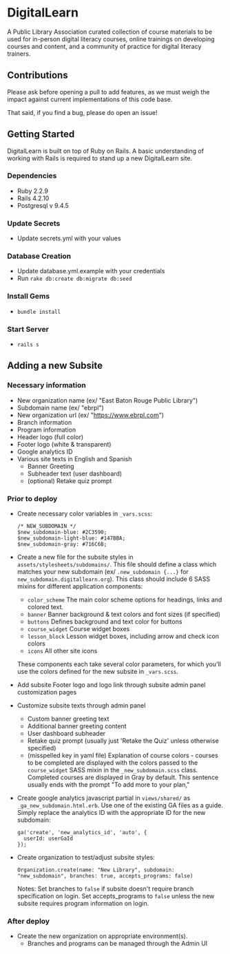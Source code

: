 # DigitalLearn

A Public Library Association curated collection of course materials to be used for in-person
digital literacy courses, online trainings on developing courses and content, and a community of
practice for digital literacy trainers.

## Contributions

Please ask before opening a pull to add features, as we must weigh the impact against current
implementations of this code base.

That said, if you find a bug, please do open an issue!

## Getting Started

DigitalLearn is built on top of Ruby on Rails.  A basic understanding of working with Rails is
required to stand up a new DigitalLearn site.

### Dependencies

* Ruby 2.2.9
* Rails 4.2.10
* Postgresql v 9.4.5

### Update Secrets

* Update secrets.yml with your values

### Database Creation

* Update database.yml.example with your credentials
* Run `rake db:create db:migrate db:seed`

### Install Gems

* `bundle install`

### Start Server

* `rails s`

## Adding a new Subsite

### Necessary information

* New organization name (ex/ "East Baton Rouge Public Library")
* Subdomain name (ex/ "ebrpl")
* New organization url (ex/ "https://www.ebrpl.com")
* Branch information
* Program information
* Header logo (full color)
* Footer logo (white & transparent)
* Google analytics ID
* Various site texts in English and Spanish
  - Banner Greeting
  - Subheader text (user dashboard)
  - (optional) Retake quiz prompt

### Prior to deploy

* Create necessary color variables in `_vars.scss`:

  ```
  /* NEW_SUBDOMAIN */
  $new_subdomain-blue: #2C3590;
  $new_subdomain-light-blue: #147BBA;
  $new_subdomain-gray: #716C6B;
  ```

* Create a new file for the subsite styles in `assets/stylesheets/subdomains/`. This file should define a class which matches your new subdomain (ex/ `.new_subdomain {...}` for `new_subdomain.digitallearn.org`). This class should include 6 SASS mixins for different application components:
  - `color_scheme` The main color scheme options for headings, links and colored text.
  - `banner` Banner background & text colors and font sizes (if specified)
  - `buttons` Defines background and text color for buttons
  - `course_widget` Course widget boxes
  - `lesson_block` Lesson widget boxes, including arrow and check icon colors
  - `icons` All other site icons

  These components each take several color parameters, for which you'll use the colors defined for the new subsite in `_vars.scss`.

* Add subsite Footer logo and logo link through subsite admin panel customization pages

* Customize subsite texts through admin panel
  - Custom banner greeting text
  - Additional banner greeting content
  - User dashboard subheader
  - Retake quiz prompt (usually just 'Retake the Quiz' unless otherwise specified)
  - (misspelled key in yaml file) Explanation of course colors - courses to be completed are displayed with the colors passed to the `course_widget` SASS mixin in the `_new_subdomain.scss` class. Completed courses are displayed in Gray by default. This sentence usually ends with the prompt "To add more to your plan,"

* Create google analytics javascript partial in `views/shared/` as `_ga_new_subdomain.html.erb`. Use one of the existing GA files as a guide. Simply replace the analytics ID with the appropriate ID for the new subdomain:
  ```
  ga('create', 'new_analytics_id', 'auto', {
    userId: userGaId
  });
  ```

* Create organization to test/adjust subsite styles:
  ```
  Organization.create(name: "New Library", subdomain: "new_subdomain", branches: true, accepts_programs: false)
  ```

  Notes: Set branches to `false` if subsite doesn't require branch specification on login. Set accepts_programs to `false` unless the new subsite requires program information on login.

### After deploy

* Create the new organization on appropriate environment(s).
  - Branches and programs can be managed through the Admin UI